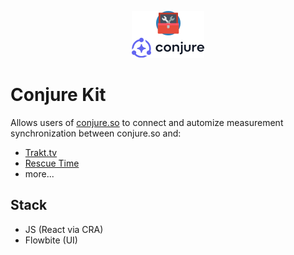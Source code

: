 <p align="center">
<img src="makeshift-logo.png" alt="Makeshift Logo" height='75'/>
</p>

# Conjure Kit

Allows users of [conjure.so](https://conjure.so) to connect and automize measurement synchronization between conjure.so and:

- [Trakt.tv](https://trakt.tv)
- [Rescue Time](https://rescuetime.com)
- more...

## Stack

- JS (React via CRA)
- Flowbite (UI)

